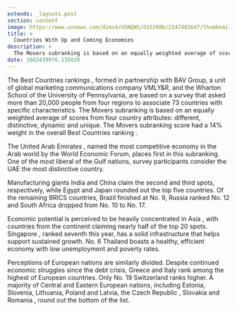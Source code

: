 ```yaml
--- 
extends: _layouts.post 
section: content 
image: https://www.usnews.com/dims4/USNEWS/d15260b/2147483647/thumbnail/1280x600/quality/85/?url=http%3A%2F%2Fmedia.beam.usnews.com%2Fea%2F9e%2Fc448af4c4741845460c7c4fd6701%2Fbc18.bucket_movers.jpg 
title: > 
  Countries With Up and Coming Economies 
description: > 
  The Movers subranking is based on an equally weighted average of scores from four country attributes: different, distinctive, dynamic and unique.The Movers subranking score had a 14% weight in the overall Best Countries ranking .One of the most liberal of the Gulf nations, survey participants consider the UAE the most distinctive country.Despite continued economic struggles since the debt crisis, Greece and Italy rank among the highest of European countries.A majority of Central and Eastern European nations, including Estonia, Slovenia, Lithuania, Poland and Latvia, the Czech Republic , Slovakia and Romania , round out the bottom of the list. 
date: 1602439976.135828 
--- 
```

The Best Countries rankings , formed in partnership with BAV Group, a unit of global marketing communications company VMLY&R, and the Wharton School of the University of Pennsylvania, are based on a survey that asked more than 20,000 people from four regions to associate 73 countries with specific characteristics. The Movers subranking is based on an equally weighted average of scores from four country attributes: different, distinctive, dynamic and unique. The Movers subranking score had a 14% weight in the overall Best Countries ranking .

The United Arab Emirates , named the most competitive economy in the Arab world by the World Economic Forum, places first in this subranking. One of the most liberal of the Gulf nations, survey participants consider the UAE the most distinctive country.

Manufacturing giants India and China claim the second and third spots, respectively, while Egypt and Japan rounded out the top five countries. Of the remaining BRICS countries, Brazil finished at No. 9, Russia ranked No. 12 and South Africa dropped from No. 10 to No. 17.

Economic potential is perceived to be heavily concentrated in Asia , with countries from the continent claiming nearly half of the top 20 spots. Singapore , ranked seventh this year, has a solid infrastructure that helps support sustained growth. No. 6 Thailand boasts a healthy, efficient economy with low unemployment and poverty rates.

Perceptions of European nations are similarly divided. Despite continued economic struggles since the debt crisis, Greece and Italy rank among the highest of European countries. Only No. 19 Switzerland ranks higher. A majority of Central and Eastern European nations, including Estonia, Slovenia, Lithuania, Poland and Latvia, the Czech Republic , Slovakia and Romania , round out the bottom of the list.